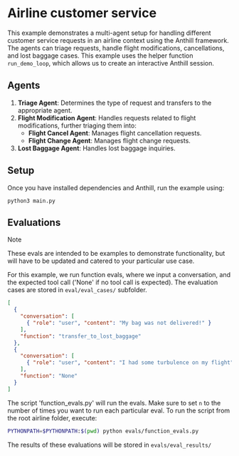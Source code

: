 # Airline customer service

This example demonstrates a multi-agent setup for handling different customer service requests in an airline context using the Anthill framework. The agents can triage requests, handle flight modifications, cancellations, and lost baggage cases.
This example uses the helper function `run_demo_loop`, which allows us to create an interactive Anthill session.

## Agents

1. **Triage Agent**: Determines the type of request and transfers to the appropriate agent.
2. **Flight Modification Agent**: Handles requests related to flight modifications, further triaging them into:
   - **Flight Cancel Agent**: Manages flight cancellation requests.
   - **Flight Change Agent**: Manages flight change requests.
3. **Lost Baggage Agent**: Handles lost baggage inquiries.

## Setup

Once you have installed dependencies and Anthill, run the example using:

```shell
python3 main.py
```

## Evaluations

> [!NOTE]
> These evals are intended to be examples to demonstrate functionality, but will have to be updated and catered to your particular use case.

For this example, we run function evals, where we input a conversation, and the expected tool call ('None' if no tool call is expected).
The evaluation cases are stored in `eval/eval_cases/` subfolder.

```json
[
  {
    "conversation": [
      { "role": "user", "content": "My bag was not delivered!" }
    ],
    "function": "transfer_to_lost_baggage"
  },
  {
    "conversation": [
      { "role": "user", "content": "I had some turbulence on my flight" }
    ],
    "function": "None"
  }
]
```

The script 'function_evals.py' will run the evals. Make sure to set `n` to the number
of times you want to run each particular eval. To run the script from the root airline folder, execute:

```bash
PYTHONPATH=$PYTHONPATH:$(pwd) python evals/function_evals.py
```

The results of these evaluations will be stored in `evals/eval_results/`
